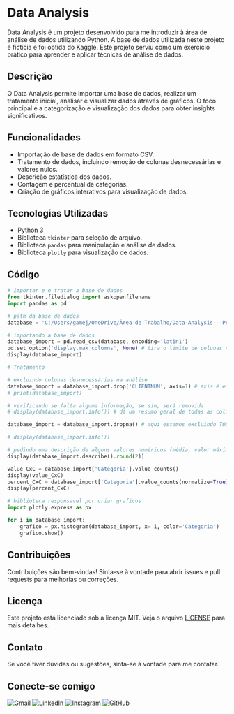# Data Analysis

Data Analysis é um projeto desenvolvido para me introduzir à área de análise de dados utilizando Python. A base de dados utilizada neste projeto é fictícia e foi obtida do Kaggle. Este projeto serviu como um exercício prático para aprender e aplicar técnicas de análise de dados.

## Descrição

O Data Analysis permite importar uma base de dados, realizar um tratamento inicial, analisar e visualizar dados através de gráficos. O foco principal é a categorização e visualização dos dados para obter insights significativos.

## Funcionalidades

- Importação de base de dados em formato CSV.
- Tratamento de dados, incluindo remoção de colunas desnecessárias e valores nulos.
- Descrição estatística dos dados.
- Contagem e percentual de categorias.
- Criação de gráficos interativos para visualização de dados.

## Tecnologias Utilizadas

- Python 3
- Biblioteca `tkinter` para seleção de arquivo.
- Biblioteca `pandas` para manipulação e análise de dados.
- Biblioteca `plotly` para visualização de dados.

## Código

```python
# importar e e tratar a base de dados
from tkinter.filedialog import askopenfilename
import pandas as pd

# path da base de dados
database = 'C:/Users/gamej/OneDrive/Área de Trabalho/Data-Analysis---Projeto-Python/src/example_database/ClientesBanco.csv'

# importando a base de dados
database_import = pd.read_csv(database, encoding='latin1')
pd.set_option('display.max_columns', None) # tira o limite de colunas na visualização
display(database_import)

# Tratamento

# excluindo colunas desnecessárias na análise
database_import = database_import.drop('CLIENTNUM', axis=1) # axis é eixo, 0 para LINHA e 1 para COLUNA
# print(database_import)

# verificando se falta alguma informação, se sim, será removida
# display(database_import.info()) # dá um resumo geral de todas as colunas, com o numero de linhas NÂO VAZIAS e o tipo de dado

database_import = database_import.dropna() # aqui estamos excluindo TODOS os valores vazios

# display(database_import.info())

# pedindo uma descrição de alguns valores numéricos (média, valor máximo, mínimo e etc)
display(database_import.describe().round(2))

value_CxC = database_import['Categoria'].value_counts()
display(value_CxC)
percent_CxC = database_import['Categoria'].value_counts(normalize=True)
display(percent_CxC)

# biblioteca responsavel por criar graficos
import plotly.express as px

for i in database_import:
    grafico = px.histogram(database_import, x= i, color='Categoria')
    grafico.show()
```

## Contribuições

Contribuições são bem-vindas! Sinta-se à vontade para abrir issues e pull requests para melhorias ou correções.

## Licença

Este projeto está licenciado sob a licença MIT. Veja o arquivo [LICENSE](LICENSE) para mais detalhes.

## Contato

Se você tiver dúvidas ou sugestões, sinta-se à vontade para me contatar.

## Conecte-se comigo

[![Gmail](https://img.shields.io/badge/Gmail-333333?style=for-the-badge&logo=gmail&logoColor=red)](mailto:juniorbmelo12@gmail.com)
[![LinkedIn](https://img.shields.io/badge/LinkedIn-0077B5?style=for-the-badge&logo=linkedin&logoColor=white)](https://www.linkedin.com/in/alexsandro-junior-576719297/)
[![Instagram](https://img.shields.io/badge/-Instagram-%23E4405F?style=for-the-badge&logo=instagram&logoColor=white)](https://www.instagram.com/juniorbm.wn/)
[![GitHub](https://img.shields.io/badge/GitHub-100000?style=for-the-badge&logo=github&logoColor=white)](https://github.com/junioom)

